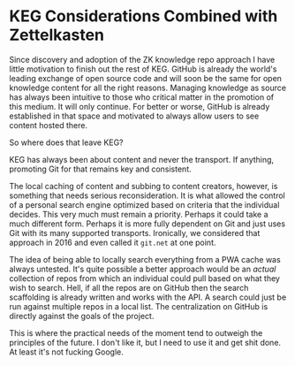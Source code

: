 # KEG Considerations Combined with Zettelkasten

Since discovery and adoption of the ZK knowledge repo approach I have
little motivation to finish out the rest of KEG. GitHub is already the
world's leading exchange of open source code and will soon be the same
for open knowledge content for all the right reasons. Managing knowledge
as source has always been intuitive to those who critical matter in the
promotion of this medium. It will only continue. For better or worse,
GitHub is already established in that space and motivated to always
allow users to see content hosted there.


So where does that leave KEG?

KEG has always been about content and never the transport. If anything,
promoting Git for that remains key and consistent.

The local caching of content and subbing to content creators, however,
is something that needs serious reconsideration. It is what allowed the
control of a personal search engine optimized based on criteria that the
individual decides. This very much must remain a priority. Perhaps it
could take a much different form. Perhaps it is more fully dependent on
Git and just uses Git with its many supported transports. Ironically, we
considered that approach in 2016 and even called it `git.net` at one
point.

The idea of being able to locally search everything from a PWA cache was
always untested. It's quite possible a better approach would be an
*actual* collection of repos from which an individual could pull based
on what they wish to search. Hell, if all the repos are on GitHub then
the search scaffolding is already written and works with the API. A
search could just be run against multiple repos in a local list. The
centralization on GitHub is directly against the goals of the project.

This is where the practical needs of the moment tend to outweigh the
principles of the future. I don't like it, but I need to use it and get
shit done. At least it's not fucking Google.
